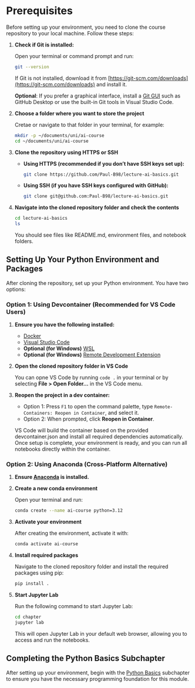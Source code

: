 # Prerequisites

Before setting up your environment, you need to clone the course repository to your local machine. Follow these steps:

1. **Check if Git is installed:**

    Open your terminal or command prompt and run:
    ```bash
    git --version
    ```
    If Git is not installed, download it from [https://git-scm.com/downloads](https://git-scm.com/downloads) and install it.

    **Optional**: If you prefer a graphical interface, install a [Git GUI](https://git-scm.com/downloads/guis) such as GitHub Desktop or use the built-in Git tools in Visual Studio Code.

2. **Choose a folder where you want to store the project**

     Cretae or navigate to that folder in your terminal, for example:
     ```bash
     mkdir -p ~/documents/uni/ai-course
     cd ~/documents/uni/ai-course
     ```


3. **Clone the repository using HTTPS or SSH**

    * **Using HTTPS (recommended if you don’t have SSH keys set up):**
        ```bash
        git clone https://github.com/Paul-B98/lecture-ai-basics.git
        ```
    *  **Using SSH (if you have SSH keys configured with GitHub):**
        ```bash
        git clone git@github.com:Paul-B98/lecture-ai-basics.git
        ```


4. **Navigate into the cloned repository folder and check the contents**
    ```bash
    cd lecture-ai-basics
    ls
    ```
    You should see files like README.md, environment files, and notebook folders.

## Setting Up Your Python Environment and Packages
After cloning the repository, set up your Python environment. You have two options:

### Option 1: Using Devcontainer (Recommended for VS Code Users)

1. **Ensure you have the following installed:**
    * [Docker](https://www.docker.com/)
    * [Visual Studio Code](https://code.visualstudio.com/)
    * **Optional (for Windows)** [WSL](https://learn.microsoft.com/de-de/windows/wsl/install)
    * **Optional (for Windows)** [Remote Development Extension](https://marketplace.visualstudio.com/items?itemName=ms-vscode-remote.vscode-remote-extensionpack)

2. **Open the cloned repository folder in VS Code**

    You can opne VS Code by running `code .` in your terminal or by selecting **File > Open Folder...** in the VS Code menu.

3. **Reopen the project in a dev container:**
    - Option 1: Press `F1` to open the command palette, type `Remote-Containers: Reopen in Container`, and select it.
    - Option 2: When prompted, click **Reopen in Container**.

    VS Code will build the container based on the provided devcontainer.json and install all required dependencies automatically. Once setup is complete, your environment is ready, and you can run all notebooks directly within the container.

### Option 2: Using Anaconda (Cross-Platform Alternative)

1. **Ensure [Anaconda](https://www.anaconda.com/download) is installed.**

2. **Create a new conda environment**

    Open your terminal and run:
    ```bash
    conda create --name ai-course python=3.12
    ```

3. **Activate your environment**

    After creating the environment, activate it with:
    ```bash
    conda activate ai-course
    ```

4. **Install required packages**

    Navigate to the cloned repository folder and install the required packages using pip:
    ```bash
    pip install .
    ```

5. **Start Jupyter Lab**

    Run the following command to start Jupyter Lab:
    ```bash
    cd chapter
    jupyter lab
    ```

    This will open Jupyter Lab in your default web browser, allowing you to access and run the notebooks.

## Completing the Python Basics Subchapter

After setting up your environment, begin with the [Python Basics](../02_python/01_basics.ipynb) subchapter to ensure you have the necessary programming foundation for this module.
